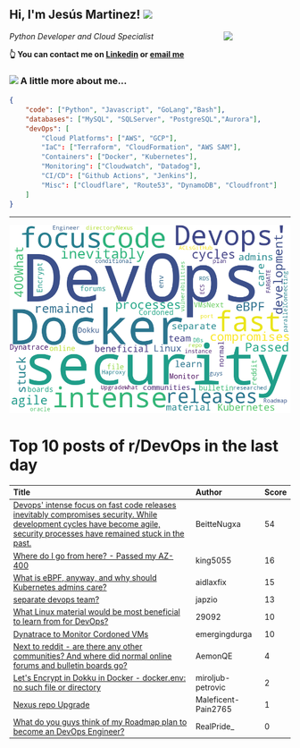 <!--
**jmartinezl/jmartinezl** is a ✨ _special_ ✨ repository because its `README.md` (this file) appears on your GitHub profile.

Here are some ideas to get you started:

- 🔭 I’m currently working on ...
- 🌱 I’m currently learning ...
- 👯 I’m looking to collaborate on ...
- 🤔 I’m looking for help with ...
- 💬 Ask me about ...
- 📫 How to reach me: ...
- 😄 Pronouns: ...
- ⚡ Fun fact: ...
-->

<h2>Hi, I'm Jesús Martinez! <img src="https://media.giphy.com/media/WUlplcMpOCEmTGBtBW/giphy.gif" width="30"> </h2>
<img align='right' src="https://media.giphy.com/media/NytMLKyiaIh6VH9SPm/giphy.gif" width="120">
<p><em>Python Developer and Cloud Specialist
</em></p>

**👆 You can contact me on [Linkedin](https://www.linkedin.com/in/jes%C3%BAs-martinez-2b7b10104/) or [email me](mailto:jesus.mtz.lorenzo@gmail.com)**

### <img src="https://media.giphy.com/media/VgCDAzcKvsR6OM0uWg/giphy.gif" width="50"> A little more about me...  

```json
{
    "code": ["Python", "Javascript", "GoLang","Bash"],
    "databases": ["MySQL", "SQLServer", "PostgreSQL","Aurora"],
    "devOps": [
        "Cloud Platforms": ["AWS", "GCP"],
        "IaC": ["Terraform", "CloudFormation", "AWS SAM"],
        "Containers": ["Docker", "Kubernetes"],
        "Monitoring": ["Cloudwatch", "Datadog"],
        "CI/CD": ["Github Actions", "Jenkins"],
        "Misc": ["Cloudflare", "Route53", "DynamoDB", "Cloudfront"]
    ]
}
```
---

![Wordcloud](./cloud.png)

# Top 10 posts of r/DevOps in the last day

| Title | Author | Score |
|:---|:---|:---|
| [Devops' intense focus on fast code releases inevitably compromises security. While development cycles have become agile, security processes have remained stuck in the past.](https://www.reddit.com/r/devops/comments/11cn6iv/devops_intense_focus_on_fast_code_releases/) | BeitteNugxa | 54 |
| [Where do I go from here? - Passed my AZ-400](https://www.reddit.com/r/devops/comments/11czaue/where_do_i_go_from_here_passed_my_az400/) | king5055 | 16 |
| [What is eBPF, anyway, and why should Kubernetes admins care?](https://www.reddit.com/r/devops/comments/11d83vu/what_is_ebpf_anyway_and_why_should_kubernetes/) | aidlaxfix | 15 |
| [separate devops team?](https://www.reddit.com/r/devops/comments/11cwbc9/separate_devops_team/) | japzio | 13 |
| [What Linux material would be most beneficial to learn from for DevOps?](https://www.reddit.com/r/devops/comments/11d64mm/what_linux_material_would_be_most_beneficial_to/) | 29092 | 10 |
| [Dynatrace to Monitor Cordoned VMs](https://www.reddit.com/r/devops/comments/11cuw3v/dynatrace_to_monitor_cordoned_vms/) | emergingdurga | 10 |
| [Next to reddit - are there any other communities? And where did normal online forums and bulletin boards go?](https://www.reddit.com/r/devops/comments/11d6i02/next_to_reddit_are_there_any_other_communities/) | AemonQE | 4 |
| [Let's Encrypt in Dokku in Docker - docker.env: no such file or directory](https://www.reddit.com/r/devops/comments/11cgfr7/lets_encrypt_in_dokku_in_docker_dockerenv_no_such/) | miroljub-petrovic | 2 |
| [Nexus repo Upgrade](https://www.reddit.com/r/devops/comments/11d9nog/nexus_repo_upgrade/) | Maleficent-Pain2765 | 1 |
| [What do you guys think of my Roadmap plan to become an DevOps Engineer?](https://www.reddit.com/r/devops/comments/11cgaye/what_do_you_guys_think_of_my_roadmap_plan_to/) | RealPride_ | 0 |
